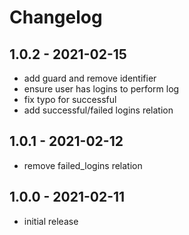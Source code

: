 # Changelog

## 1.0.2 - 2021-02-15

- add guard and remove identifier
- ensure user has logins to perform log
- fix typo for successful 
- add successful/failed logins relation

## 1.0.1 - 2021-02-12

- remove failed_logins relation

## 1.0.0 - 2021-02-11

- initial release
